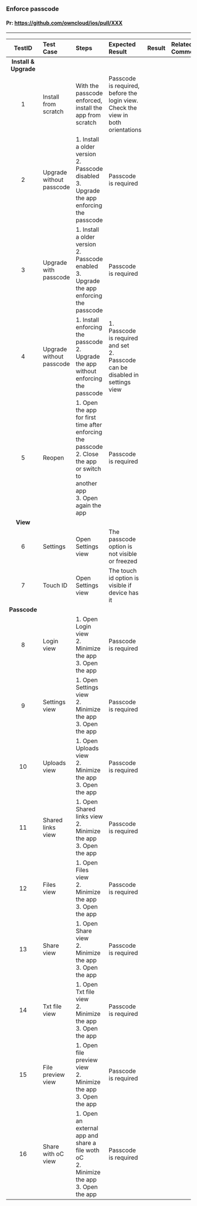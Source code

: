 ###  Enforce passcode 

#### Pr: https://github.com/owncloud/ios/pull/XXX 


---

 
| TestID | Test Case | Steps | Expected Result | Result | Related Comment |
| :----: | :-------- | :---- | :-------------- | :----: | :-------------- |
|**Install & Upgrade**||||||
| 1 | Install from scratch | With the passcode enforced, install the app from scratch | Passcode is required, before the login view. Check the view in both orientations |  |
| 2 | Upgrade without passcode | 1. Install a older version<br>2. Passcode disabled<br>3. Upgrade the app enforcing the passcode| Passcode is required |  |
| 3 | Upgrade with passcode | 1. Install a older version<br>2. Passcode enabled<br>3. Upgrade the app enforcing the passcode| Passcode is required |  |
| 4 | Upgrade without passcode | 1. Install enforcing the passcode<br>2. Upgrade the app without enforcing the passcode| 1. Passcode is required and set<br>2. Passcode can be disabled in settings view |  |
| 5 | Reopen | 1. Open the app for first time after enforcing the passcode<br>2. Close the app or switch to another app<br>3. Open again the app | Passcode is required |  |
|**View**||||||
| 6 | Settings | Open Settings view | The passcode option is not visible or freezed |  |
| 7 | Touch ID | Open Settings view | The touch id option is visible if device has it |  |
|**Passcode**||||||
| 8 | Login view | 1. Open Login view<br>2. Minimize the app<br>3. Open the app  | Passcode is required |  |
| 9 | Settings view | 1. Open Settings view<br>2. Minimize the app<br>3. Open the app  | Passcode is required |  |
| 10 | Uploads view | 1. Open Uploads view<br>2. Minimize the app<br>3. Open the app  | Passcode is required |  |
| 11 | Shared links view | 1. Open Shared links view<br>2. Minimize the app<br>3. Open the app  | Passcode is required |  |
| 12 | Files view | 1. Open Files view<br>2. Minimize the app<br>3. Open the app  | Passcode is required |  |
| 13 | Share view | 1. Open Share view<br>2. Minimize the app<br>3. Open the app  | Passcode is required |  |
| 14 | Txt file view | 1. Open Txt file view<br>2. Minimize the app<br>3. Open the app  | Passcode is required |  |
| 15 | File preview view | 1. Open file preview view<br>2. Minimize the app<br>3. Open the app  | Passcode is required |  |
| 16 | Share with oC view | 1. Open an external app and share a file woth oC<br>2. Minimize the app<br>3. Open the app  | Passcode is required |  |


